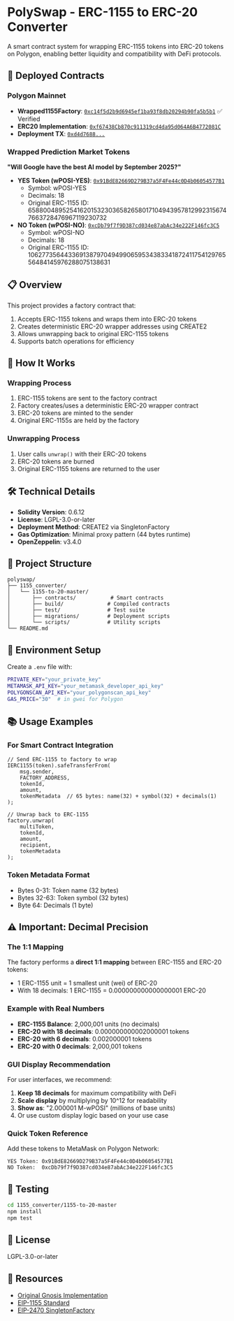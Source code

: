 # PolySwap - ERC-1155 to ERC-20 Converter

A smart contract system for wrapping ERC-1155 tokens into ERC-20 tokens on Polygon, enabling better liquidity and compatibility with DeFi protocols.

## 🚀 Deployed Contracts

### Polygon Mainnet
- **Wrapped1155Factory**: [`0xc14f5d2b9d6945ef1ba93f8db20294b90fa5b5b1`](https://polygonscan.com/address/0xc14f5d2b9d6945ef1ba93f8db20294b90fa5b5b1#code) ✅ Verified
- **ERC20 Implementation**: [`0xf67438Cb870c911319cd4da95d064A6B4772081C`](https://polygonscan.com/address/0xf67438Cb870c911319cd4da95d064A6B4772081C)
- **Deployment TX**: [`0xd4d7688...`](https://polygonscan.com/tx/0xd4d7688960b047fa215414412f50eddff708ca3a55071ffb958c1d6ef93c8123)

### Wrapped Prediction Market Tokens
**"Will Google have the best AI model by September 2025?"**
- **YES Token (wPOSI-YES)**: [`0x91BdE82669D279B37a5F4Fe44c0D4b06054577B1`](https://polygonscan.com/address/0x91BdE82669D279B37a5F4Fe44c0D4b06054577B1)
  - Symbol: wPOSI-YES
  - Decimals: 18
  - Original ERC-1155 ID: 65880048952541620153230365826580171049439578129923156747663728476967119230732
- **NO Token (wPOSI-NO)**: [`0xcDb79f7f9D387cd034e87abAc34e222F146fc3C5`](https://polygonscan.com/address/0xcDb79f7f9D387cd034e87abAc34e222F146fc3C5)
  - Symbol: wPOSI-NO
  - Decimals: 18
  - Original ERC-1155 ID: 106277356443369138797049499065953438334187241175412976556484145976288075138631

## 📋 Overview

This project provides a factory contract that:
1. Accepts ERC-1155 tokens and wraps them into ERC-20 tokens
2. Creates deterministic ERC-20 wrapper addresses using CREATE2
3. Allows unwrapping back to original ERC-1155 tokens
4. Supports batch operations for efficiency

## 🔧 How It Works

### Wrapping Process
1. ERC-1155 tokens are sent to the factory contract
2. Factory creates/uses a deterministic ERC-20 wrapper contract
3. ERC-20 tokens are minted to the sender
4. Original ERC-1155s are held by the factory

### Unwrapping Process
1. User calls `unwrap()` with their ERC-20 tokens
2. ERC-20 tokens are burned
3. Original ERC-1155 tokens are returned to the user

## 🛠 Technical Details

- **Solidity Version**: 0.6.12
- **License**: LGPL-3.0-or-later
- **Deployment Method**: CREATE2 via SingletonFactory
- **Gas Optimization**: Minimal proxy pattern (44 bytes runtime)
- **OpenZeppelin**: v3.4.0

## 📁 Project Structure

```
polyswap/
├── 1155_converter/
│   └── 1155-to-20-master/
│       ├── contracts/           # Smart contracts
│       ├── build/              # Compiled contracts
│       ├── test/               # Test suite
│       ├── migrations/         # Deployment scripts
│       └── scripts/            # Utility scripts
└── README.md
```

## 🔑 Environment Setup

Create a `.env` file with:
```bash
PRIVATE_KEY="your_private_key"
METAMASK_API_KEY="your_metamask_developer_api_key"
POLYGONSCAN_API_KEY="your_polygonscan_api_key"
GAS_PRICE="30"  # in gwei for Polygon
```

## 📚 Usage Examples

### For Smart Contract Integration
```solidity
// Send ERC-1155 to factory to wrap
IERC1155(token).safeTransferFrom(
    msg.sender,
    FACTORY_ADDRESS,
    tokenId,
    amount,
    tokenMetadata  // 65 bytes: name(32) + symbol(32) + decimals(1)
);

// Unwrap back to ERC-1155
factory.unwrap(
    multiToken,
    tokenId,
    amount,
    recipient,
    tokenMetadata
);
```

### Token Metadata Format
- Bytes 0-31: Token name (32 bytes)
- Bytes 32-63: Token symbol (32 bytes)  
- Byte 64: Decimals (1 byte)

## ⚠️ Important: Decimal Precision

### The 1:1 Mapping
The factory performs a **direct 1:1 mapping** between ERC-1155 and ERC-20 tokens:
- 1 ERC-1155 unit = 1 smallest unit (wei) of ERC-20
- With 18 decimals: 1 ERC-1155 = 0.000000000000000001 ERC-20

### Example with Real Numbers
- **ERC-1155 Balance**: 2,000,001 units (no decimals)
- **ERC-20 with 18 decimals**: 0.000000000002000001 tokens
- **ERC-20 with 6 decimals**: 0.002000001 tokens  
- **ERC-20 with 0 decimals**: 2,000,001 tokens

### GUI Display Recommendation
For user interfaces, we recommend:
1. **Keep 18 decimals** for maximum compatibility with DeFi
2. **Scale display** by multiplying by 10^12 for readability
3. **Show as**: "2.000001 M-wPOSI" (millions of base units)
4. Or use custom display logic based on your use case

### Quick Token Reference
Add these tokens to MetaMask on Polygon Network:
```
YES Token: 0x91BdE82669D279B37a5F4Fe44c0D4b06054577B1
NO Token:  0xcDb79f7f9D387cd034e87abAc34e222F146fc3C5
```

## 🧪 Testing

```bash
cd 1155_converter/1155-to-20-master
npm install
npm test
```

## 📄 License

LGPL-3.0-or-later

## 🔗 Resources

- [Original Gnosis Implementation](https://github.com/gnosis/1155-to-20)
- [EIP-1155 Standard](https://eips.ethereum.org/EIPS/eip-1155)
- [EIP-2470 SingletonFactory](https://eips.ethereum.org/EIPS/eip-2470)
